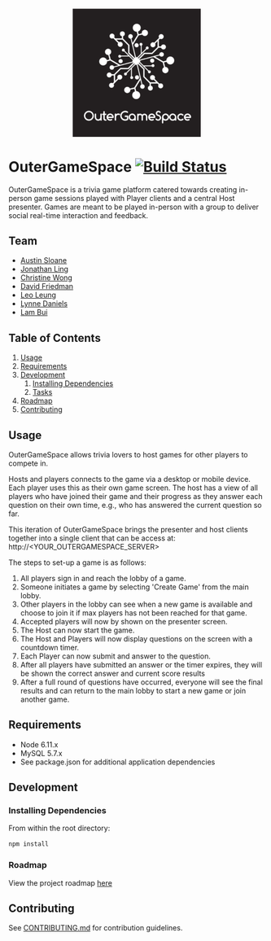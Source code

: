 <p align="center"><img src="/images/outergamespace_logo_small.png" height="50%" width="50%" ></p>

# OuterGameSpace [![Build Status](https://travis-ci.org/outergamespace/outergamespace.svg?branch=develop)](https://travis-ci.org/outergamespace/outergamespace)

OuterGameSpace is a trivia game platform catered towards creating in-person game sessions played with Player clients and a central Host presenter. Games are meant to be played in-person with a group to deliver social real-time interaction and feedback.

## Team

  - [Austin Sloane](https://github.com/Blaradox)
  - [Jonathan Ling](https://github.com/electicpen)
  - [Christine Wong](https://github.com/christine-w)
  - [David Friedman](https://github.com/dfried514)
  - [Leo Leung](https://github.com/leungleoqin)
  - [Lynne Daniels](https://github.com/Lynne-Daniels)
  - [Lam Bui](https://github.com/lamdbui)

## Table of Contents

1. [Usage](#Usage)
1. [Requirements](#requirements)
1. [Development](#development)
    1. [Installing Dependencies](#installing-dependencies)
    1. [Tasks](#tasks)
1. [Roadmap](#roadmap)
1. [Contributing](#contributing)

## Usage

OuterGameSpace allows trivia lovers to host games for other players to compete in.

Hosts and players connects to the game via a desktop or mobile device. Each player uses this as their own game screen. The host has a view of all players who have joined their game and their progress as they answer each question on their own time, e.g., who has answered the current question so far.

This iteration of OuterGameSpace brings the presenter and host clients together into a single client that can be access at:
http://<YOUR_OUTERGAMESPACE_SERVER>

The steps to set-up a game is as follows:
1. All players sign in and reach the lobby of a game.
1. Someone initiates a game by selecting 'Create Game' from the main lobby.
1. Other players in the lobby can see when a new game is available and choose to join it if max players has not been reached for that game.
1. Accepted players will now by shown on the presenter screen.
1. The Host can now start the game.
1. The Host and Players will now display questions on the screen with a countdown timer.
1. Each Player can now submit and answer to the question.
1. After all players have submitted an answer or the timer expires, they will be shown the correct answer and current score results
1. After a full round of questions have occurred, everyone will see the final results and can return to the main lobby to start a new game or join another game.

## Requirements

- Node 6.11.x
- MySQL 5.7.x
- See package.json for additional application dependencies

## Development

### Installing Dependencies

From within the root directory:

```sh
npm install
```

### Roadmap

View the project roadmap [here](https://docs.google.com/spreadsheets/d/1spVYH4ff5ihcrDYiS6ixOritzBoLicNzOykovLnOkRQ/edit?usp=sharing)


## Contributing

See [CONTRIBUTING.md](CONTRIBUTING.md) for contribution guidelines.
